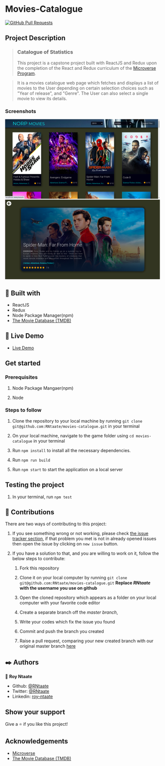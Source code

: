 # Movies-Catalogue

[![GitHub Pull Requests](https://img.shields.io/badge/GitHub-Pull%20Requests-blue)]()

## Project Description

> ### Catalogue of Statistics
> This project is a capstone project built with ReactJS and Redux upon the completion of the React and Redux curriculum of the [Microverse Program](https:www.microverse.org).

> It is a movies catalogue web page which fetches and displays a list of movies to the User depending on certain selection choices such as "Year of release", and "Genre". The User can also select a single movie to view its details.

### Screenshots

![](/public/screenshot1.png)
![](/public/screenshot2.png)

##  🔧 Built with

- ReactJS
- Redux
- Node Package Manager(npm)
- [The Movie Database (TMDB)](https://www.themoviedb.org/documentation/api)

## 🔴 Live Demo

- [Live Demo](https://norp-movies.netlify.app/)

## Get started
### Prerequisites
1. Node Package Mangaer(npm) 

1. Node

### Steps to follow

1. Clone the repository to your local machine by running `git clone git@github.com:RNtaate/movies-catalogue.git` in your terminal

1. On your local machine, navigate to the game folder using `cd movies-catalogue` in your terminal

1. Run `npm install` to install all the necessary dependencies.

1. Run `npm run build`

1. Run `npm start` to start the application on a local server

## Testing the project

1. In your terminal, run `npm test`


## 🤝 Contributions
  There are two ways of contributing to this project:

1. If you see something wrong or not working, please check [the issue tracker section](https://github.com/RNtaate/movies-catalogue/issues), if that problem you met is not in already opened issues then open the issue by clicking on `new issue` button.

2. If you have a solution to that, and you are willing to work on it, follow the below steps to contribute:
    1.  Fork this repository

    1.  Clone it on your local computer by running `git clone git@github.com:RNtaate/movies-catalogue.git` __Replace *RNtaate* with the username you use on github__
    1.  Open the cloned repository which appears as a folder on your local computer with your favorite code editor
    1.  Create a separate branch off the *master branch*,
    1.  Write your codes which fix the issue you found
    1.  Commit and push the branch you created
    1.  Raise a pull request, comparing your new created branch with our original master branch [here](https://github.com/RNtaate/movies-catalogue)

## ✒️  Authors

👤 **Roy Ntaate**

- Github: [@RNtaate](https://github.com/RNtaate)
- Twitter: [@RNtaate](https://twitter.com/RNtaate)
- Linkedin: [roy-ntaate](https://linkedin.com/in/roy-ntaate)

## Show your support

Give a ⭐️ if you like this project!

## Acknowledgements

- [Microverse](https:www.microverse.org)
- [The Movie Database (TMDB)](https://www.themoviedb.org/documentation/api)